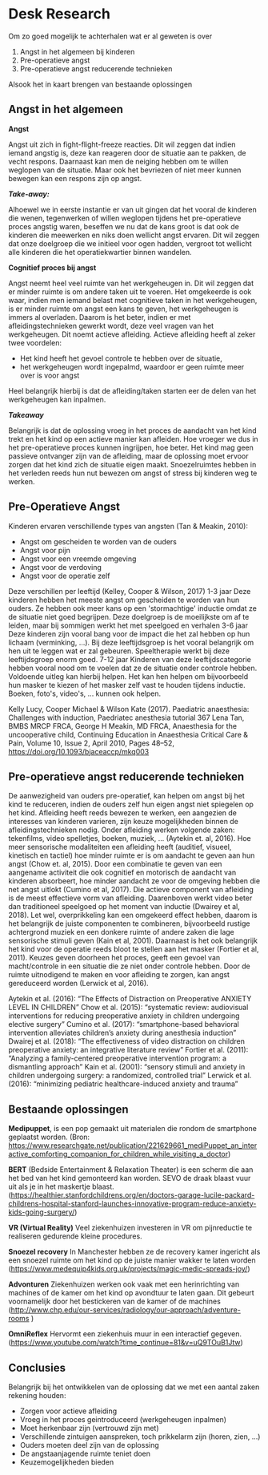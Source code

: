 # Desk Research

Om zo goed mogelijk te achterhalen wat er al geweten is over

1. 	Angst in het algemeen bij kinderen 
2. Pre-operatieve angst
3. Pre-operatieve angst reducerende technieken

Alsook het in kaart brengen van bestaande oplossingen

## Angst in het algemeen
**Angst**

Angst uit zich in fight-flight-freeze reacties. Dit wil zeggen dat indien iemand angstig is, deze kan reageren door de situatie aan te pakken, de vecht respons. Daarnaast kan men de neiging hebben om te willen weglopen van de situatie. Maar ook het bevriezen of niet meer kunnen bewegen kan een respons zijn op angst. 

_***Take-away:***_

Alhoewel we in eerste instantie er van uit gingen dat het vooral de kinderen die wenen, tegenwerken of willen weglopen tijdens het pre-operatieve proces angstig waren, beseffen we nu dat de kans groot is dat ook de kinderen die meewerken en niks doen wellicht angst ervaren. 
Dit wil zeggen dat onze doelgroep die we initieel voor ogen hadden, vergroot tot wellicht alle kinderen die het operatiekwartier binnen wandelen. 

**Cognitief proces bij angst**

Angst neemt heel veel ruimte van het werkgeheugen in. Dit wil zeggen dat er minder ruimte is om andere taken uit te voeren. Het omgekeerde is ook waar, indien men iemand belast met cognitieve taken in het werkgeheugen, is er minder ruimte om angst een kans te geven, het werkgeheugen is immers al overladen. Daarom is het beter, indien er met afleidingstechnieken gewerkt wordt, deze veel vragen van het werkgeheugen. Dit noemt actieve afleiding. Actieve afleiding heeft al zeker twee voordelen: 

* Het kind heeft het gevoel controle te hebben over de situatie, 
* het werkgeheugen wordt ingepalmd, waardoor er geen ruimte meer over is voor angst 

Heel belangrijk hierbij is dat de afleiding/taken starten eer de delen van het werkgeheugen kan inpalmen. 

***_Takeaway_***

Belangrijk is dat de oplossing vroeg in het proces de aandacht van het kind trekt en het kind op een actieve manier kan afleiden. Hoe vroeger we dus in het pre-operatieve proces kunnen ingrijpen, hoe beter. 
Het kind mag geen passieve ontvanger zijn van de afleiding, maar de oplossing moet ervoor zorgen dat het kind zich de situatie eigen maakt. 
Snoezelruimtes hebben in het verleden reeds hun nut bewezen om angst of stress bij kinderen weg te werken. 


## Pre-Operatieve Angst
Kinderen ervaren verschillende types van angsten (Tan & Meakin, 2010): 

* Angst om gescheiden te worden van de ouders
* Angst voor pijn
* Angst voor een vreemde omgeving 
* Angst voor de verdoving
* Angst voor de operatie zelf 

Deze verschillen per leeftijd (Kelley, Cooper & Wilson, 2017)
1-3 jaar
Deze kinderen hebben het meeste angst om gescheiden te worden van hun ouders. Ze hebben ook meer kans op een 'stormachtige' inductie omdat ze de situatie niet goed begrijpen. Deze doelgroep is de moeilijkste om af te leiden, maar bij sommigen werkt het met speelgoed en verhalen 
3-6 jaar
Deze kinderen zijn vooral bang voor de impact die het zal hebben op hun lichaam (verminking, ...). Bij deze leeftijdsgroep is het vooral belangrijk om hen uit te leggen wat er zal gebeuren. Speeltherapie werkt bij deze leeftijdsgroep enorm goed. 
7-12 jaar
Kinderen van deze leeftijdscategorie hebben vooral nood om te voelen dat ze de situatie onder controle hebben. Voldoende uitleg kan hierbij helpen. Het kan hen helpen om bijvoorbeeld hun masker te kiezen of het masker zelf vast te houden tijdens inductie. Boeken, foto's, video's, ... kunnen ook helpen. 

Kelly Lucy, Cooper Michael & Wilson Kate (2017). Paediatric anaesthesia: Challenges with induction, Paedriatec anesthesia tutorial 367
Lena Tan, BMBS MRCP FRCA, George H Meakin, MD FRCA, Anaesthesia for the uncooperative child, Continuing Education in Anaesthesia Critical Care & Pain, Volume 10, Issue 2, April 2010, Pages 48–52, https://doi.org/10.1093/bjaceaccp/mkq003


## Pre-operatieve angst reducerende technieken 

De aanwezigheid van ouders pre-operatief, kan helpen om angst bij het kind te reduceren, indien de ouders zelf hun eigen angst niet spiegelen op het kind. 
Afleiding heeft reeds bewezen te werken, een aangezien de interesses van kinderen varieren, zijn keuze mogelijkheden binnen de afleidingstechnieken nodig. Onder afleiding werken volgende zaken: tekenfilms, video spelletjes, boeken, muziek, ... (Aytekin et. al, 2016). 
Hoe meer sensorische modaliteiten een afleiding heeft (auditief, visueel, kinetisch en tactiel) hoe minder ruimte er is om aandacht te geven aan hun angst (Chow et. al, 2015). 
Door een combinatie te geven van een aangename activiteit die ook cognitief en motorisch de aandacht van kinderen absorbeert, hoe minder aandacht ze voor de omgeving hebben die net angst uitlokt (Cumino et al, 2017). Die actieve component van afleiding is de meest effectieve vorm van afleiding. Daarenboven werkt video beter dan traditioneel speelgoed op het moment van inductie (Dwairey et al, 2018). Let wel, overprikkeling kan een omgekeerd effect hebben, daarom is het belangrijk de juiste componenten te combineren, bijvoorbeeld rustige achtergrond muziek en een donkere ruimte of andere zaken die lage sensorische stimuli geven (Kain et al, 2001). 
Daarnaast is het ook belangrijk het kind voor de operatie reeds bloot te stellen aan het masker (Fortier et al, 2011). Keuzes geven doorheen het proces, geeft een gevoel van macht/controle in een situatie die ze niet onder controle hebben. Door de ruimte uitnodigend te maken en voor afleiding te zorgen, kan angst gereduceerd worden (Lerwick et al, 2016). 

Aytekin et al. (2016): “The Effects of Distraction on Preoperative ANXIETY LEVEL IN CHILDREN”
Chow et al. (2015): “systematic review: audiovisual interventions for reducing preoperative anxiety in children undergoing elective surgery”
Cumino et al. (2017): “smartphone-based behavioral intervention alleviates children’s anxiety during anesthesia induction”
Dwairej et al. (2018): “The effectiveness of video distraction on children preoperative anxiety: an integrative literature review”
Fortier et al. (2011): “Analyzing a family-centered preoperative intervention program: a dismantling approach”
Kain et al. (2001): “sensory stimuli and anxiety in children undergoing surgery: a randomized, controlled trial”
Lerwick et al. (2016): “minimizing pediatric healthcare-induced anxiety and trauma” 


## Bestaande oplossingen

**Medipuppet**, is een pop gemaakt uit materialen die rondom de smartphone geplaatst worden. (Bron: https://www.researchgate.net/publication/221629661_mediPuppet_an_interactive_comforting_companion_for_children_while_visiting_a_doctor)

**BERT** (Bedside Entertainment & Relaxation Theater) is een scherm die aan het bed van het kind gemonteerd kan worden. SEVO de draak blaast vuur uit als je in het maskertje blaast. (https://healthier.stanfordchildrens.org/en/doctors-garage-lucile-packard-childrens-hospital-stanford-launches-innovative-program-reduce-anxiety-kids-going-surgery/)

**VR (Virtual Reality)** Veel ziekenhuizen investeren in VR om pijnreductie te realiseren gedurende kleine procedures. 

**Snoezel recovery** In Manchester hebben ze de recovery kamer ingericht als een snoezel ruimte om het kind op de juiste manier wakker te laten worden (https://www.medequip4kids.org.uk/projects/magic-medic-spreads-joy/)

**Advonturen** Ziekenhuizen werken ook vaak met een herinrichting van machines of de kamer om het kind op avondtuur te laten gaan. Dit gebeurt voornamelijk door het bestickeren van de kamer of de machines (http://www.chp.edu/our-services/radiology/our-approach/adventure-rooms
)

**OmniReflex** Hervormt een ziekenhuis muur in een interactief gegeven. (https://www.youtube.com/watch?time_continue=81&v=uQ9TOuB1Jtw)



## Conclusies

Belangrijk bij het ontwikkelen van de oplossing dat we met een aantal zaken rekening houden: 

* Zorgen voor actieve afleiding 
* Vroeg in het proces geintroduceerd (werkgeheugen inpalmen)
* Moet herkenbaar zijn (vertrouwd zijn met)
* Verschillende zintuigen aanspreken, toch prikkelarm zijn (horen, zien, ...) 
* Ouders moeten deel zijn van de oplossing 
* De angstaanjagende ruimte teniet doen 
* Keuzemogelijkheden bieden 

